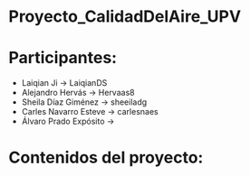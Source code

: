 # Proyecto_CalidadDelAire_UPV

# Participantes:
- Laiqian Ji -> LaiqianDS
- Alejandro Hervás -> Hervaas8
- Sheila Díaz Giménez -> sheeiladg
- Carles Navarro Esteve -> carlesnaes
- Álvaro Prado Expósito ->

# Contenidos del proyecto:
